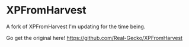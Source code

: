 # XPFromHarvest
 A fork of XPFromHarvest I'm updating for the time being.

Go get the original here! https://github.com/Real-Gecko/XPFromHarvest
